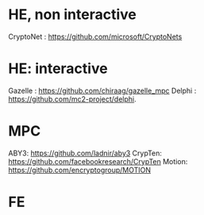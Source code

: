 # HE, non interactive
CryptoNet : https://github.com/microsoft/CryptoNets

# HE: interactive 

Gazelle : https://github.com/chiraag/gazelle_mpc
Delphi : https://github.com/mc2-project/delphi.
# MPC
ABY3: https://github.com/ladnir/aby3
CrypTen: https://github.com/facebookresearch/CrypTen
Motion: https://github.com/encryptogroup/MOTION



# FE
